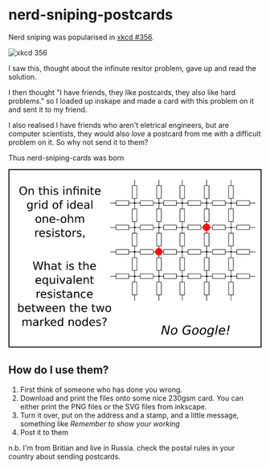nerd-sniping-postcards
==================

Nerd sniping was popularised in [xkcd #356](http://xkcd.com/356/). 

![xkcd 356](http://imgs.xkcd.com/comics/nerd_sniping.png)

I saw this, thought about the infinute resitor problem, gave up and read the solution.

I then thought "I have friends, they like postcards, they also like hard problems." so I loaded up inskape and made a card with this problem on it and sent it to my friend.

I also realised I have friends who aren't eletrical engineers, but are computer scientists, they would also *love* a postcard from me with a difficult problem on it. So why not send it to them?

Thus nerd-sniping-cards was born

![First card](1.png)

## How do I use them?

1. First think of someone who has done you wrong.
2. Download and print the files onto some nice 230gsm card. You can either print the PNG files or the SVG files from inkscape.
3. Turn it over, put on the address and a stamp, and a little message, something like _Remember to show your working_
4. Post it to them

n.b. I'm from Britian and live in Russia. check the postal rules in your country about sending postcards.
